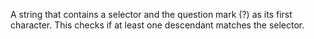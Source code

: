 A string that contains a selector and the question mark (?) as its first character. This checks if at least one descendant matches the selector.